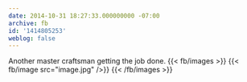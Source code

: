 ```yaml
---
date: 2014-10-31 18:27:33.000000000 -07:00
archive: fb
id: '1414805253'
weblog: false
---
```


Another master craftsman getting the job done.
{{< fb/images >}}
{{< fb/image src="image.jpg" />}}
{{< /fb/images >}}
